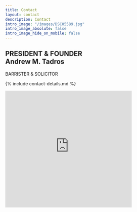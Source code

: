 ```yaml
---
title: Contact
layout: contact
description: Contact
intro_image: "/images/DSC05589.jpg"
intro_image_absolute: false
intro_image_hide_on_mobile: false
---
```


## PRESIDENT & FOUNDER <br> Andrew M. Tadros<br> 
BARRISTER & SOLICITOR

{% include contact-details.md %}

<iframe src="https://www.google.com/maps/embed?pb=!1m18!1m12!1m3!1d2887.1382891343615!2d-79.39676089999999!3d43.6452911!2m3!1f0!2f0!3f0!3m2!1i1024!2i768!4f13.1!3m3!1m2!1s0x882b34d951bae311%3A0x3b12a7a0207dafe!2s500%20King%20St%20W%20%23300%2C%20Toronto%2C%20ON%20M5V%201L9%2C%20Canada!5e0!3m2!1sen!2suk!4v1675104784225!5m2!1sen!2suk" width="400" height="370" style="border:0;" allowfullscreen="" loading="lazy" referrerpolicy="no-referrer-when-downgrade"></iframe>